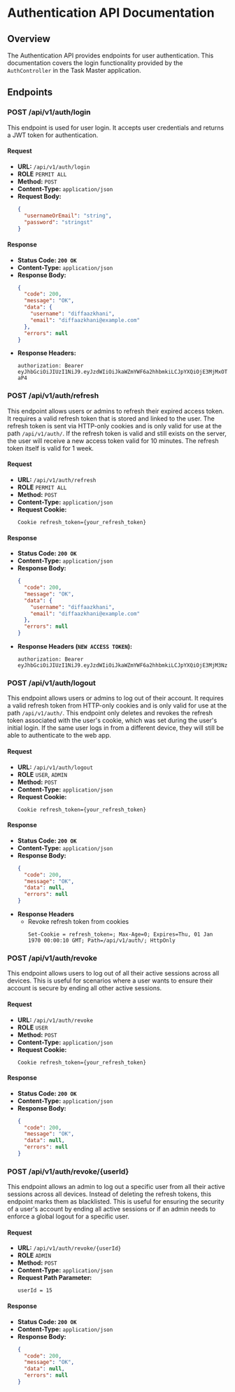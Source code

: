 # Authentication API Documentation

## Overview

The Authentication API provides endpoints for user authentication. This documentation covers the login functionality provided by the `AuthController` in the Task Master application.

## Endpoints

### POST /api/v1/auth/login

This endpoint is used for user login. It accepts user credentials and returns a JWT token for authentication.

#### Request

- **URL:** `/api/v1/auth/login`
- **ROLE** `PERMIT ALL`
- **Method:** `POST`
- **Content-Type:** `application/json`
- **Request Body:**
  ```json
  {
    "usernameOrEmail": "string",
    "password": "stringst"
  }
  
#### Response
- **Status Code: `200 OK`**
- **Content-Type:** `application/json`
- **Response Body:**
  ```json
  {
    "code": 200,
    "message": "OK",
    "data": {
      "username": "diffaazkhani",
      "email": "diffaazkhani@example.com"
    },
    "errors": null
  }
- **Response Headers:**
    ```text
    authorization: Bearer eyJhbGciOiJIUzI1NiJ9.eyJzdWIiOiJkaWZmYWF6a2hhbmkiLCJpYXQiOjE3MjMxOTA4MDgsImV4cCI6MTcyMzIxOTYwOH0.ymrGQcUpySMdbbvQfIeOkzTK17Qz2RXCskXwiIP-aP4
    ```

### POST /api/v1/auth/refresh

This endpoint allows users or admins to refresh their expired access token. It requires a valid refresh token that is stored and linked to the user. The refresh token is sent via HTTP-only cookies and is only valid for use at the path `/api/v1/auth/`. If the refresh token is valid and still exists on the server, the user will receive a new access token valid for 10 minutes. The refresh token itself is valid for 1 week.

#### Request

- **URL:** `/api/v1/auth/refresh`
- **ROLE** `PERMIT ALL`
- **Method:** `POST`
- **Content-Type:** `application/json`
- **Request Cookie:**
  ```text
  Cookie refresh_token={your_refresh_token}
  ```

#### Response
- **Status Code: `200 OK`**
- **Content-Type:** `application/json`
- **Response Body:**
  ```json
  {
    "code": 200,
    "message": "OK",
    "data": {
      "username": "diffaazkhani",
      "email": "diffaazkhani@example.com"
    },
    "errors": null
  }
  
- **Response Headers (`NEW ACCESS TOKEN`):**
  ```text
  authorization: Bearer eyJhbGciOiJIUzI1NiJ9.eyJzdWIiOiJkaWZmYWF6a2hhbmkiLCJpYXQiOjE3MjM3Nzk5NjYsImV4cCI6MTcyMzc4MDU2Nn0.RgQSnspxxdUhEaPUvE_gDt2A58t__M8eT3POtFk8WUU
  ```

### POST /api/v1/auth/logout

This endpoint allows users or admins to log out of their account. It requires a valid refresh token from HTTP-only cookies and is only valid for use at the path `/api/v1/auth/`. This endpoint only deletes and revokes the refresh token associated with the user's cookie, which was set during the user's initial login. If the same user logs in from a different device, they will still be able to authenticate to the web app.

#### Request

- **URL:** `/api/v1/auth/logout`
- **ROLE** `USER`, `ADMIN`
- **Method:** `POST`
- **Content-Type:** `application/json`
- **Request Cookie:**
  ```text
  Cookie refresh_token={your_refresh_token}
  ```

#### Response
- **Status Code: `200 OK`**
- **Content-Type:** `application/json`
- **Response Body:**
  ```json
  {
    "code": 200,
    "message": "OK",
    "data": null,
    "errors": null
  }

- **Response Headers**
  - Revoke refresh token from cookies
    ```Text
    Set-Cookie = refresh_token=; Max-Age=0; Expires=Thu, 01 Jan 1970 00:00:10 GMT; Path=/api/v1/auth/; HttpOnly
    ```

### POST /api/v1/auth/revoke

This endpoint allows users to log out of all their active sessions across all devices. This is useful for scenarios where a user wants to ensure their account is secure by ending all other active sessions.

#### Request

- **URL:** `/api/v1/auth/revoke`
- **ROLE** `USER`
- **Method:** `POST`
- **Content-Type:** `application/json`
- **Request Cookie:**
  ```text
  Cookie refresh_token={your_refresh_token}
  ```

#### Response
- **Status Code: `200 OK`**
- **Content-Type:** `application/json`
- **Response Body:**
  ```json
  {
    "code": 200,
    "message": "OK",
    "data": null,
    "errors": null
  }

### POST /api/v1/auth/revoke/{userId}

This endpoint allows an admin to log out a specific user from all their active sessions across all devices. Instead of deleting the refresh tokens, this endpoint marks them as blacklisted. This is useful for ensuring the security of a user's account by ending all active sessions or if an admin needs to enforce a global logout for a specific user.

#### Request

- **URL:** `/api/v1/auth/revoke/{userId}`
- **ROLE** `ADMIN`
- **Method:** `POST`
- **Content-Type:** `application/json`
- **Request Path Parameter:**
  ```text
  userId = 15
  ```

#### Response
- **Status Code: `200 OK`**
- **Content-Type:** `application/json`
- **Response Body:**
  ```json
  {
    "code": 200,
    "message": "OK",
    "data": null,
    "errors": null
  }
